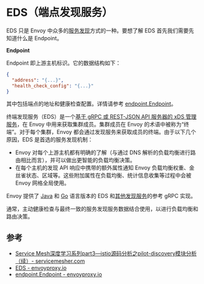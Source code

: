 # EDS（端点发现服务）

EDS 只是 Envoy 中众多的[服务发现](http://www.servicemesher.com/envoy/intro/arch_overview/service_discovery.html)方式的一种。要想了解 EDS 首先我们需要先知道什么是 Endpoint。

**Endpoint**

Endpoint 即上游主机标识。它的数据结构如下：

```json
{
  "address": "{...}",
  "health_check_config": "{...}"
}
```

其中包括端点的地址和健康检查配置。详情请参考 [endpoint.Endpoint](https://www.envoyproxy.io/docs/envoy/latest/api-v2/api/v2/endpoint/endpoint.proto)。

终端发现服务（EDS）是一个[基于 gRPC 或 REST-JSON API 服务器的 xDS 管理服务](https://www.envoyproxy.io/docs/envoy/latest/configuration/overview/v2_overview#config-overview-v2-management-server)，在 Envoy 中用来获取集群成员。集群成员在 Envoy 的术语中被称为“终端”。对于每个集群，Envoy 都会通过发现服务来获取成员的终端。由于以下几个原因，EDS 是首选的服务发现机制：

- Envoy 对每个上游主机都有明确的了解（与通过 DNS 解析的负载均衡进行路由相比而言），并可以做出更智能的负载均衡决策。
- 在每个主机的发现 API 响应中携带的额外属性通知 Envoy 负载均衡权重、金丝雀状态、区域等。这些附加属性在负载均衡、统计信息收集等过程中会被 Envoy 网格全局使用。

Envoy 提供了 [Java](https://github.com/envoyproxy/java-control-plane) 和 [Go](https://github.com/envoyproxy/go-control-plane) 语言版本的 EDS 和[其他发现服务](https://www.envoyproxy.io/docs/envoy/latest/intro/arch_overview/dynamic_configuration#arch-overview-dynamic-config)的参考 gRPC 实现。

通常，主动健康检查与最终一致的服务发现服务数据结合使用，以进行负载均衡和路由决策。

## 参考

- [Service Mesh深度学习系列part3—istio源码分析之pilot-discovery模块分析（续）- servicemesher.com](http://www.servicemesher.com/blog/istio-service-mesh-source-code-pilot-discovery-module-deepin-part2)
- [EDS - envoyproxy.io](https://www.envoyproxy.io/docs/envoy/latest/api-v2/api/v2/eds.proto)
- [endpoint.Endpoint - envoyproxy.io](https://www.envoyproxy.io/docs/envoy/latest/api-v2/api/v2/endpoint/endpoint.proto)
